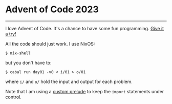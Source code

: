 # Advent of Code 2023
---

I love Advent of Code.
It's a chance to have some fun programming.
[Give it a try!](https://adventofcode.com/)

All the code should just work. I use NixOS:

    $ nix-shell

but you don't have to:

    $ cabal run day01 -v0 < i/01 > o/01

where `i/` and `o/` hold the input and output for each problem.

Note that I am using a [custom prelude](
https://github.com/instinctive/edu-advent-2023/tree/main/prelude)
to keep the `import` statements under control.
